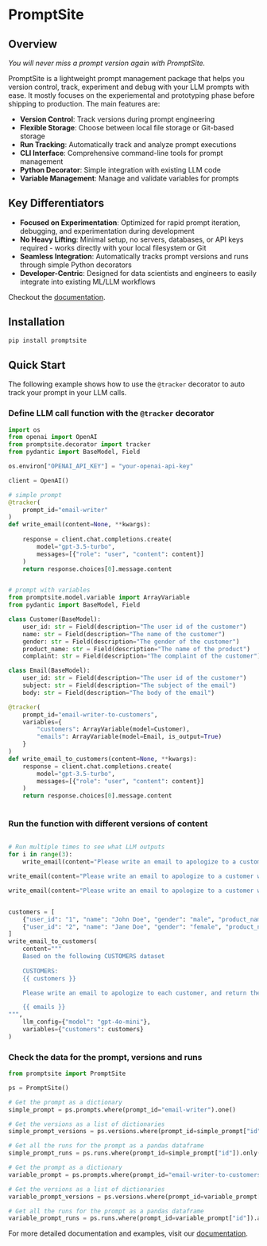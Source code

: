# PromptSite


## Overview

*You will never miss a prompt version again with PromptSite.*

PromptSite is a lightweight prompt management package that helps you version control, track, experiment and debug with your LLM prompts with ease. It mostly focuses on the experiemental and prototyping phase before shipping to production. The main features are:

- **Version Control**: Track versions during prompt engineering
- **Flexible Storage**: Choose between local file storage or Git-based storage
- **Run Tracking**: Automatically track and analyze prompt executions
- **CLI Interface**: Comprehensive command-line tools for prompt management
- **Python Decorator**: Simple integration with existing LLM code
- **Variable Management**: Manage and validate variables for prompts

## Key Differentiators
- **Focused on Experimentation**: Optimized for rapid prompt iteration, debugging, and experimentation during development
- **No Heavy Lifting**: Minimal setup, no servers, databases, or API keys required - works directly with your local filesystem or Git
- **Seamless Integration**: Automatically tracks prompt versions and runs through simple Python decorators
- **Developer-Centric**: Designed for data scientists and engineers to easily integrate into existing ML/LLM workflows


Checkout the [documentation](https://dkuang1980.github.io/promptsite/).

## Installation

```bash
pip install promptsite
```

## Quick Start

The following example shows how to use the `@tracker` decorator to auto track your prompt in your LLM calls.

### Define LLM call function with the `@tracker` decorator

```python
import os
from openai import OpenAI
from promptsite.decorator import tracker
from pydantic import BaseModel, Field

os.environ["OPENAI_API_KEY"] = "your-openai-api-key"

client = OpenAI()

# simple prompt
@tracker(
    prompt_id="email-writer"
)
def write_email(content=None, **kwargs):
    
    response = client.chat.completions.create(
        model="gpt-3.5-turbo",
        messages=[{"role": "user", "content": content}]
    )
    return response.choices[0].message.content


# prompt with variables
from promptsite.model.variable import ArrayVariable
from pydantic import BaseModel, Field

class Customer(BaseModel):
    user_id: str = Field(description="The user id of the customer")
    name: str = Field(description="The name of the customer")
    gender: str = Field(description="The gender of the customer")
    product_name: str = Field(description="The name of the product")
    complaint: str = Field(description="The complaint of the customer")

class Email(BaseModel):
    user_id: str = Field(description="The user id of the customer")
    subject: str = Field(description="The subject of the email")
    body: str = Field(description="The body of the email")

@tracker(
    prompt_id="email-writer-to-customers",
    variables={
        "customers": ArrayVariable(model=Customer),
        "emails": ArrayVariable(model=Email, is_output=True)
    }
)
def write_email_to_customers(content=None, **kwargs):
    response = client.chat.completions.create(
        model="gpt-3.5-turbo",
        messages=[{"role": "user", "content": content}]
    )
    return response.choices[0].message.content
    
```

### Run the function with different versions of content

```python

# Run multiple times to see what LLM outputs
for i in range(3):
    write_email(content="Please write an email to apologize to a customer who had a bad experience with our product")

write_email(content="Please write an email to apologize to a customer who had a bad experience with our product and offer a discount")

write_email(content="Please write an email to apologize to a customer who had a bad experience with our product and give a refund")


customers = [
    {"user_id": "1", "name": "John Doe", "gender": "male", "product_name": "Product A",  "complaint": "The product is not good"},
    {"user_id": "2", "name": "Jane Doe", "gender": "female", "product_name": "Product B",  "complaint": "I need refund"},
]
write_email_to_customers(
    content="""
    Based on the following CUSTOMERS dataset 
    
    CUSTOMERS:
    {{ customers }}

    Please write an email to apologize to each customer, and return the emails in the following format:

    {{ emails }}
""", 
    llm_config={"model": "gpt-4o-mini"},
    variables={"customers": customers}
)

```

### Check the data for the prompt, versions and runs

```python
from promptsite import PromptSite

ps = PromptSite()

# Get the prompt as a dictionary
simple_prompt = ps.prompts.where(prompt_id="email-writer").one()

# Get the versions as a list of dictionaries
simple_prompt_versions = ps.versions.where(prompt_id=simple_prompt["id"]).all()

# Get all the runs for the prompt as a pandas dataframe
simple_prompt_runs = ps.runs.where(prompt_id=simple_prompt["id"]).only(["run_id", "llm_config", "llm_output", "execution_time"]).as_df()

# Get the prompt as a dictionary
variable_prompt = ps.prompts.where(prompt_id="email-writer-to-customers").one()

# Get the versions as a list of dictionaries
variable_prompt_versions = ps.versions.where(prompt_id=variable_prompt["id"]).all()

# Get all the runs for the prompt as a pandas dataframe
variable_prompt_runs = ps.runs.where(prompt_id=variable_prompt["id"]).as_df()
```

For more detailed documentation and examples, visit our [documentation](https://dkuang1980.github.io/promptsite/).